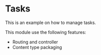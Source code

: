 Tasks
===============

This is an example on how to manage tasks.

This module use the following features:
* Routing and controller
* Content type packaging